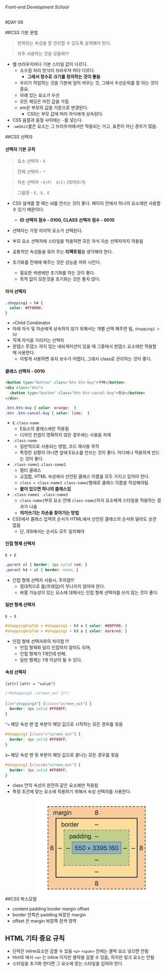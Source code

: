 ###### Front-end Development School

#DAY 06

##CSS 기본 문법
> 반복되는 속성을 잘 관리할 수 있도록 설계해야 한다.

> 자주 사용하는 것을 모듈화!!!

- 웹 브라우저마다 기본 스타일 값이 다르다.
  - 소수점 처리 방식이 브라우저 마다 다르다. 
      - **그래서 정수로 크기를 정의하는 것이 좋음**
  - 우리가 작업하는 것을 기본에 덮어 씌우는 것, 그래서 우선순위를 잘 아는 것이 중요.
  - 아래 있는 요소가 우선
  - 모든 헤딩은 마진 값을 가짐
  - em은 부모의 값을 기준으로 변경된다.
      - CSS는 부모 값에 따라 자식에게 상속된다.
- CSS 음절과 음절 사이에는 `-`를 넣는다.
- `-webkit`붙은 요소는 그 브라우저에서만 적용되는 거고, 표준이 아닌 경우가 많음.

##CSS 선택자
#### 선택자 기본 규칙
> 요소 선택자  -  `E`

> 전체 선택자  -  `*`

> 자손 선택자  -  `E(P)  E(C)` (띄어쓰기)

> 그룹핑 - `E, E, E`

- CSS 설계를 할 때는 id를 안쓰는 것이 좋다. 페이지 안에서 하나의 요소에만 사용할 수 있기 때문이다.
    - **ID 선택자 점수 - 0100, CLASS 선택자 점수 - 0010**
- 선택자는 가장 마지막 요소가 선택된다.
- 부모 요소 선택자에 스타일을 적용하면 모든 자식 자손 선택자까지 적용됨

- 공통적인 속성들을 묶어 주는 **리팩토링**을 생각해야 한다.

- 초기화를 전체에 해주는 것은 성능을 저하 시킨다.
    - 필요한 색센에만 초기화를 하는 것이 좋다.
    - 목적 없이 모든것을 초기화는 것은 좋지 않다.

#### 자식 선택자

```css
.shopping1 > h4 {
  color: #FF0000;
}
```

- ` > `Child Combinator
- 아래 자식 및 자손에게 상속하지 않기 위해서는 개별 선택 해주면 됨,  `shopping1 > h2` 
- 직계 자식을 가리키는 선택자
- 원뎁스 투뎁스 까지 있는 네비게이션이 있을 때 그중에서  원뎁스 요소에만 적용할 때 사용한다.
    - 이렇게 사용하면 유지 보수가 어렵다, 그래서 class로 관리하는 것이 좋다.


#### 클래스 선택자  -  0010

```html
<button type="button" class="btn btn-buy">구매</button>
<div class="btn">
  <button type="button" class="btn btn-cancel-buy">취소</button>
</div>
```

```css
.btn.btn-buy { color: orange;  }
.btn .btn-cancel-buy { color: lime;  }
```

- `E.class-name `
    - E요소의 클래스에만 적용됨 
    - 디자인 컨셉이 명확하지 않은 경우에는 사용을 자제
- `.class-name`  
    - 일반적으로 사용되는 방법, 코드 재사용 목적
    - 특정한 상황이 아니면 앞에 E요소를 안쓰는 것이 좋다. 어디에나 적용하게 만드는 것이 좋다.
- `.class-name1.class-name2`  
    - 멀티 클래스
    - 교집합, HTML 속성에서 선언된 클래스 이름을 모두 가지고 있어야 한다.
    - `class = class-name1 class-name2`형태로 클래스 이름을 작성해야됨.
    - **붙어 있으면 하나의 클래스임**
- `.class-name1 .class-name2`  
    - `class-name1`부모 요소 안에 `class-name2`자식 요소에게 스타일을 적용하는 결과가 나옴
    - **띄어쓰기는 자손을 찾아가는 방법**
- CSS에서 클래스 입력의 순서가 HTML에서 선언된 클래스의 순서와 달라도 상관 없음
    - 단, IE6에서는 순서도 모두 일치해야 


#### 인접 형제 선택자 
`E + E`
```css
.parent ul { border: 1px solid red; }
.parent h4 + ul { border: none; }
```
- 인접 형제 선택자 사용시, 주의점!!!
    - 절대적으로 틀(프레임)이 무너지지 않아야 한다.
    - 바뀔 가능성이 있는 요소에 대해서는 인접 형제 선택자를 쓰지 않는 것이 좋다.


#### 일반 형제 선택자
`E ~ E`
```css
#shoppingGrpTab > #shopping1 ~ h3 a { color: #00FF00; }
#shoppingGrpTab > #shopping1 + h3 a { color: darkred; }
```
- 인접 형제 선택자와의 차이점 !!!
    - 인접 형제와 달리 인접하지 않아도 되며, 
    - 인접 형제가 1개인데 반해,
    - 일반 형제는 1개 이상이 될 수 있다.


#### 속성 선택자
`[attr]`
`[attr = "value"]`
```css
/*#shopping3 .screen_out {}*/

[id="shopping3"] [class="screen_out"] {
  border: 4px solid #FF00FF;
}
```

`^=` 해당 속성 맨 앞 부분이 해당 값으로 시작하는 모든 경우를 찾음
```css
#shopping3 [class^="screen_out"] {
  border: 4px solid #FF00FF;
}
```

`$=` 해당 속성 맨 뒷 부분이 해당 값으로 끝나는 모든 경우를 찾음
```css
#shopping3 [class$="screen_out"] {
  border: 4px solid #FF00FF;
}
```
- class 안의 속성이 완전히 같은 요소에만 적용됨
- 특정 조건에 맞는 요소에 적용하기 위해서 속성 선택자를 사용한다.


##CSS 박스모델
![박스모델](../ASSETS/boxmodel.png)
 - content padding border margin offset
 - border 안쪽은 padding 바깥은 margin
 - offset 은 margin 바깥쪽 흰색 영역

## HTML 기타 중요 규칙
- 단락은 inline요소만 감쌀 수 있음 `<p>` `<span>` 안에는 블락 요소 넣으면 안됨
- html5 에서 `<a>` 는 inline 이지만 블락을 감쌀 수 있음, 하지만 링크 요소는 안됨
- 스타일을 초기화 한다면 그 요소에 맞는 스타일을 입혀야 한다.




